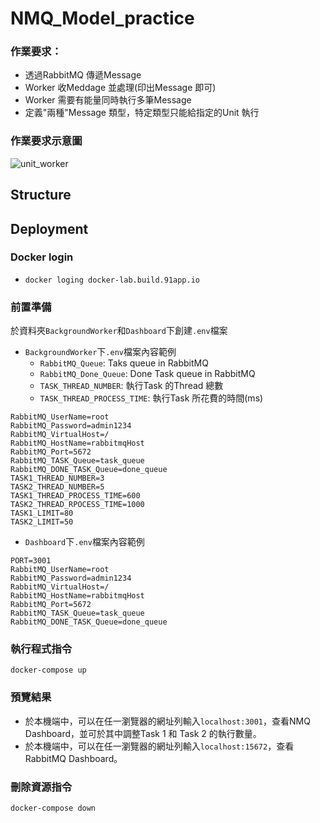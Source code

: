 # NMQ_Model_practice
### 作業要求：
- 透過RabbitMQ 傳遞Message
- Worker 收Meddage 並處理(印出Message 即可)
- Worker 需要有能量同時執行多筆Message
- 定義"兩種"Message 類型，特定類型只能給指定的Unit 執行
### 作業要求示意圖
![unit_worker](https://user-images.githubusercontent.com/70478084/134273705-4035af6a-9358-46d9-a426-8eb3e200bf29.png)

## Structure


## Deployment
### Docker login
- ```docker loging docker-lab.build.91app.io```

### 前置準備 
於資料夾```BackgroundWorker```和```Dashboard```下創建```.env```檔案
- ```BackgroundWorker```下```.env```檔案內容範例
  - `RabbitMQ_Queue`: Taks queue in RabbitMQ
  - `RabbitMQ_Done_Queue`: Done Task queue in RabbitMQ
  - `TASK_THREAD_NUMBER`: 執行Task 的Thread 總數
  - `TASK_THREAD_PROCESS_TIME`: 執行Task 所花費的時間(ms)
```
RabbitMQ_UserName=root
RabbitMQ_Password=admin1234
RabbitMQ_VirtualHost=/
RabbitMQ_HostName=rabbitmqHost
RabbitMQ_Port=5672
RabbitMQ_TASK_Queue=task_queue
RabbitMQ_DONE_TASK_Queue=done_queue
TASK1_THREAD_NUMBER=3
TASK2_THREAD_NUMBER=5
TASK1_THREAD_PROCESS_TIME=600
TASK2_THREAD_RPOCESS_TIME=1000
TASK1_LIMIT=80
TASK2_LIMIT=50
```

- ```Dashboard```下```.env```檔案內容範例
```
PORT=3001
RabbitMQ_UserName=root
RabbitMQ_Password=admin1234
RabbitMQ_VirtualHost=/
RabbitMQ_HostName=rabbitmqHost
RabbitMQ_Port=5672
RabbitMQ_TASK_Queue=task_queue
RabbitMQ_DONE_TASK_Queue=done_queue
```

### 執行程式指令
```
docker-compose up
```

### 預覽結果
- 於本機端中，可以在任一瀏覽器的網址列輸入`localhost:3001`，查看NMQ Dashboard，並可於其中調整Task 1 和 Task 2 的執行數量。
- 於本機端中，可以在任一瀏覽器的網址列輸入`localhost:15672`，查看 RabbitMQ Dashboard。

### 刪除資源指令
```
docker-compose down
```
